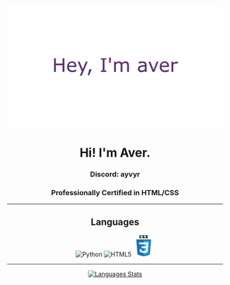 <div align="center">

![imageedit_2_4187357788](https://raw.githubusercontent.com/AverWasTaken/AverWasTaken/main/aver.png)
# Hi! I'm Aver.

### **Discord:** ayvyr

### **Professionally Certified in HTML/CSS**

---

## Languages

<p>
  <img alt="Python" src="https://cdn.jsdelivr.net/npm/programming-languages-logos/src/python/python.png" height="50"/>
  <img alt="HTML5" src="https://cdn.jsdelivr.net/npm/programming-languages-logos/src/html/html.png" height="50"/>
  <img alt="CSS3" src="https://github.com/devicons/devicon/blob/master/icons/css3/css3-original-wordmark.svg" height="50"/>
</p>

---

[![Languages Stats](https://github-readme-stats.vercel.app/api/top-langs/?username=AverWasTaken&langs_count=15&layout=compact&hide=mcfunction&theme=transparent&hide_border=true)](https://github.com/anuraghazra/github-readme-stats)

</div>
